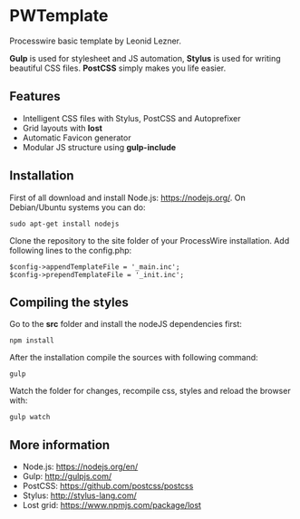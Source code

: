 # PWTemplate
Processwire basic template by Leonid Lezner.

**Gulp** is used for stylesheet and JS automation, **Stylus** is used for writing beautiful CSS files. **PostCSS** simply makes you life easier.

## Features

* Intelligent CSS files with Stylus, PostCSS and Autoprefixer
* Grid layouts with **lost**
* Automatic Favicon generator
* Modular JS structure using **gulp-include**

## Installation

First of all download and install Node.js: https://nodejs.org/. On Debian/Ubuntu systems you can do:

```
sudo apt-get install nodejs
```

Clone the repository to the site folder of your ProcessWire installation. Add following lines to the config.php:

```
$config->appendTemplateFile = '_main.inc';
$config->prependTemplateFile = '_init.inc';
```

## Compiling the styles

Go to the **src** folder and install the nodeJS dependencies first:

```
npm install
```

After the installation compile the sources with following command:

```
gulp
```

Watch the folder for changes, recompile css, styles and reload the browser with:

```
gulp watch
```

## More information

* Node.js: https://nodejs.org/en/
* Gulp: http://gulpjs.com/
* PostCSS: https://github.com/postcss/postcss
* Stylus: http://stylus-lang.com/
* Lost grid: https://www.npmjs.com/package/lost
